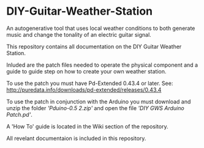 # DIY-Guitar-Weather-Station

An autogenerative tool that uses local weather conditions to both generate music and change the tonality of an electric guitar signal. 

This repository contains all documentation on the DIY Guitar Weather Station.

Inluded are the patch files needed to operate the physical component and a guide to guide step on how to create your own weather station. 

To use the patch you must have Pd-Extended 0.43.4 or later. See: http://puredata.info/downloads/pd-extended/releases/0.43.4

To use the patch in conjunction with the Arduino you must download and unzip the folder _'Pduino-0.5 2.zip'_ and open the file _'DIY GWS Arduino Patch.pd'_.

A 'How To' guide is located in the Wiki section of the repository.

All revelant documentaion is included in this repository. 
